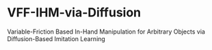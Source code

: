 # VFF-IHM-via-Diffusion
Variable-Friction Based In-Hand Manipulation for Arbitrary Objects via Diffusion-Based Imitation Learning
